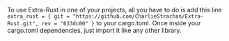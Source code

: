 To use Extra-Rust in one of your projects, all you have to do is add this line ```extra_rust = { git = "https://github.com/CharlieStrachan/Extra-Rust.git", rev = "633dc00" }```
to your cargo.toml. Once inside your cargo.toml dependencies, just import it like any other library.
